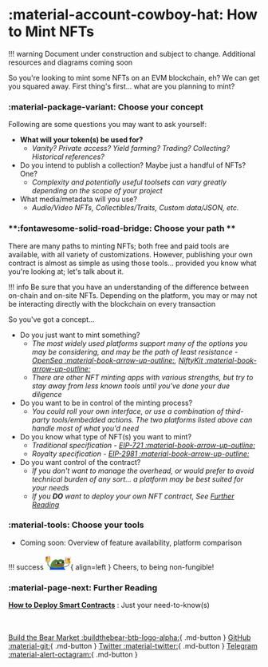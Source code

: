 # **:material-account-cowboy-hat: How to Mint NFTs**
!!! warning
    Document under construction and subject to change. Additional resources and diagrams coming soon

So you're looking to mint some NFTs on an EVM blockchain, eh? We can get you squared away. First thing's first... what are you planning to mint?

### **:material-package-variant: Choose your concept**

Following are some questions you may want to ask yourself:

- **What will your token(s) be used for?**
    * _Vanity? Private access? Yield farming? Trading? Collecting? Historical references?_
- Do you intend to publish a collection? Maybe just a handful of NFTs? One?
    * _Complexity and potentially useful toolsets can vary greatly depending on the scope of your project_
- What media/metadata will you use?
    * _Audio/Video NFTs, Collectibles/Traits, Custom data/JSON, etc._

### **:fontawesome-solid-road-bridge: Choose your path **

There are many paths to minting NFTs; both free and paid tools are available, with all variety of customizations.
However, publishing your own contract is almost as simple as using those tools... provided you know what you're looking at; let's talk about it.

!!! info
    Be sure that you have an understanding of the difference between on-chain and on-site NFTs. Depending on the platform, you may or may not be interacting directly with the blockchain on every transaction

So you've got a concept...

- Do you just want to mint something?
    * _The most widely used platforms support many of the options you may be considering, and may be the path of least resistance - [OpenSea :material-book-arrow-up-outline:](https://opensea.io/), [NiftyKit :material-book-arrow-up-outline:](https://niftykit.com/)_
    * _There are other NFT minting apps with various strengths, but try to stay away from less known tools until you've done your due diligence_
- Do you want to be in control of the minting process?
    * _You could roll your own interface, or use a combination of third-party tools/embedded actions. The two platforms listed above can handle most of what you'd need_   
- Do you know what type of NFT(s) you want to mint?
    * _Traditional specification - [EIP-721 :material-book-arrow-up-outline:](https://eips.ethereum.org/EIPS/eip-721)_
    * _Royalty specification - [EIP-2981 :material-book-arrow-up-outline:](https://eips.ethereum.org/EIPS/eip-2981)_
- Do you want control of the contract?
    * _If you don't want to manage the overhead, or would prefer to avoid technical burden of any sort... a platform may be best suited for your needs_
    * _If you **DO** want to deploy your own NFT contract, See [Further Reading](#further-reading)_

### **:material-tools: Choose your tools**
- Coming soon: Overview of feature availability, platform comparison

!!! success
    ![Cheers!](../extra/img/cheers.png){ align=left } Cheers, to being non-fungible!

### **:material-page-next: Further Reading**

**[How to Deploy Smart Contracts](/docs/deploying)** : Just your need-to-know(s)

<br></br>
[Build the Bear Market :buildthebear-btb-logo-alpha:](https://www.buildthebear.market){ .md-button }
[GitHub :material-git:](https://github.com/Build-the-Bear){ .md-button }
[Twitter :material-twitter:](https://twitter.com/BuildingtheBear){ .md-button }
[Telegram :material-alert-octagram:](https://www.t.me/BuildtheBear){ .md-button }
